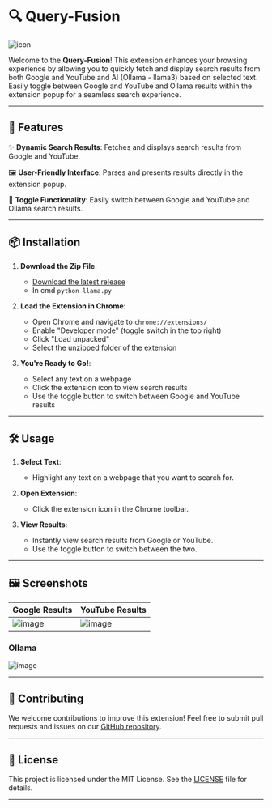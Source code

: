 # 🔍 Query-Fusion

![icon](https://github.com/manan-dude/QueryFusion/assets/76246911/3478abdc-dbc3-48e5-9e58-8a4f5b99a818)


Welcome to the **Query-Fusion**! This extension enhances your browsing experience by allowing you to quickly fetch and display search results from both Google and YouTube and AI (Ollama - llama3) based on selected text. Easily toggle between Google and YouTube and Ollama results within the extension popup for a seamless search experience.

---

## 🚀 Features

✨ **Dynamic Search Results**: Fetches and displays search results from Google and YouTube.

🖼 **User-Friendly Interface**: Parses and presents results directly in the extension popup.

🔄 **Toggle Functionality**: Easily switch between Google and YouTube and Ollama search results.



---

## 📦 Installation

1. **Download the Zip File**:
   - [Download the latest release](https://github.com/manan-dude/QueryFusion/archive/refs/heads/main.zip)
   - In cmd ``` python llama.py ```

2. **Load the Extension in Chrome**:
   - Open Chrome and navigate to `chrome://extensions/`
   - Enable "Developer mode" (toggle switch in the top right)
   - Click "Load unpacked"
   - Select the unzipped folder of the extension

3. **You're Ready to Go!**:
   - Select any text on a webpage
   - Click the extension icon to view search results
   - Use the toggle button to switch between Google and YouTube results

---

## 🛠 Usage

1. **Select Text**:
   - Highlight any text on a webpage that you want to search for.

2. **Open Extension**:
   - Click the extension icon in the Chrome toolbar.

3. **View Results**:
   - Instantly view search results from Google or YouTube.
   - Use the toggle button to switch between the two.

---

## 🖼 Screenshots

| Google Results                                  |                                                         YouTube Results                                  |
|-------------------------------------------------|----------------------------------------------------------------------------------------------------------|
|![image](https://github.com/manan-dude/QueryFusion/assets/76246911/660c3b6a-b595-4c29-8740-fd9d65e748df)|![image](https://github.com/manan-dude/QueryFusion/assets/76246911/2617a5b0-91f5-46a6-b0ef-16384fba93bb)|

### Ollama
![image](https://github.com/manan-dude/QueryFusion/assets/76246911/fabdfe36-7264-4cdb-a50d-4b4ea4bce493)

---

## 🌟 Contributing

We welcome contributions to improve this extension! Feel free to submit pull requests and issues on our [GitHub repository](https://github.com/manan-dude/QueryFusion.git).

---

## 📄 License

This project is licensed under the MIT License. See the [LICENSE](LICENSE) file for details.

---
